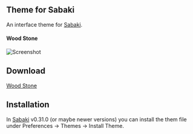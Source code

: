 ## Theme for Sabaki
An interface theme for [Sabaki](http://sabaki.yichuanshen.de/).

#### Wood Stone
![Screenshot](woodstone/screenshot.png)

## Download
[Wood Stone](https://github.com/geovens/sabaki-theme/master/woodstone.asar)

## Installation
In [Sabaki](http://sabaki.yichuanshen.de/) v0.31.0 (or maybe newer versions) you can install the them file under Preferences -> Themes -> Install Theme.
